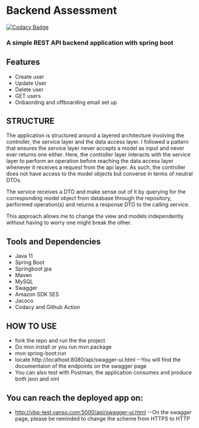 # Backend Assessment 

[![Codacy Badge](https://api.codacy.com/project/badge/Grade/6ecea5309d034f6b88b0667d33f850d9)](https://app.codacy.com/gh/benjamintaiwo/BackendAssessment?utm_source=github.com&utm_medium=referral&utm_content=benjamintaiwo/BackendAssessment&utm_campaign=Badge_Grade_Settings)

### A simple REST API backend application with spring boot
## Features
*   Create user 
*   Update User
*   Delete user
*   GET users
*   Onbaording and offboarding email set up
## STRUCTURE
   The application is structured around a layered architecture involving the controller, the service layer and the data access layer. I followed a pattern that ensures 
the service layer never accepts a model as input and never ever returns one either. 
Here, the controller layer interacts with the service layer to perform an operation before reaching the data access layer whenever it receives a request from the api layer.  As such, the controller does not have access to the model objects but converse in terms of neutral DTOs.

The service receives a DTO and make sense out of it by querying for the corresponding model object from database through the repository, 
performed operation(s) and returns a response DTO to the calling service.

This approach allows me to change the view and models independently without having to worry one might break the other.

## Tools and Dependencies
*   Java 11
*   Spring Boot 
*   Springboot jpa
*   Maven
*   MySQL
*   Swagger
*   Amazon SDK SES
*   Jacoco
*   Codacy and Github Action
## HOW TO USE
*   fork the repo and run the the project
*   Do mvn install or you run mvn package
*   mvn spring-boot:run
*   locate http://localhost:8080/api/swagger-ui.html  --You will find the documentaion of the endpoints on the swagger page
*   You can also test with Postman; the application consumes and produce both json and xml

## You can reach the deployed app on:
*   http://vbp-test.vanso.com:5000/api/swagger-ui.html  --On the swagger page, please be reminded to change the scheme from HTTPS to HTTP

